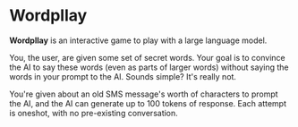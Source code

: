 # Wordpllay

**Wordpllay** is an interactive game to play with a large language model.

You, the user, are given some set of secret words. Your goal is to convince the
AI to say these words (even as parts of larger words) without saying the words
in your prompt to the AI. Sounds simple? It's really not.

You're given about an old SMS message's worth of characters to prompt the AI,
and the AI can generate up to 100 tokens of response. Each attempt is oneshot,
with no pre-existing conversation.

